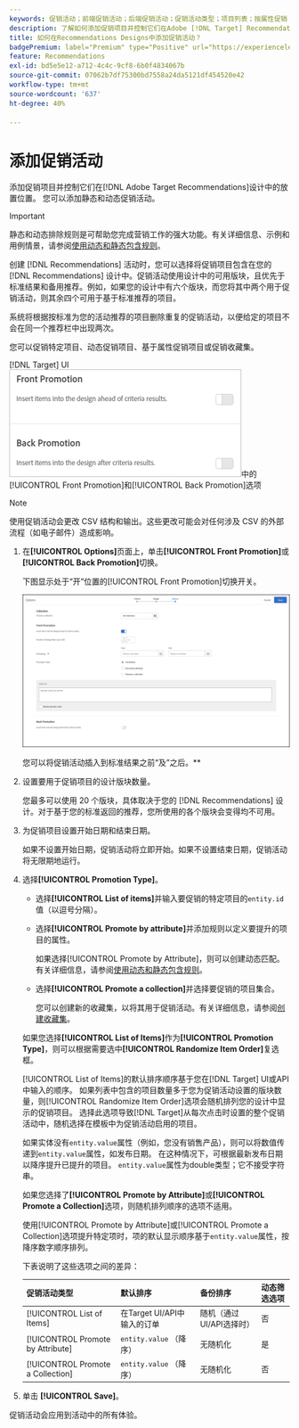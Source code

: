 ```yaml
---
keywords: 促销活动；前端促销活动；后端促销活动；促销活动类型；项目列表；按属性促销；促销收藏集
description: 了解如何添加促销项目并控制它们在Adobe [!DNL Target] Recommendations设计中的放置位置。 您可以添加静态和动态促销活动。
title: 如何在Recommendations Designs中添加促销活动？
badgePremium: label="Premium" type="Positive" url="https://experienceleague.adobe.com/docs/target/using/introduction/intro.html?lang=zh-Hans#premium newtab=true" tooltip="查看Target Premium中包含的内容。"
feature: Recommendations
exl-id: bd5e5e12-a712-4c4c-9cf8-6b0f4834067b
source-git-commit: 07062b7df75300bd7558a24da5121df454520e42
workflow-type: tm+mt
source-wordcount: '637'
ht-degree: 40%

---
```


# 添加促销活动

添加促销项目并控制它们在[!DNL Adobe Target Recommendations]设计中的放置位置。 您可以添加静态和动态促销活动。

>[!IMPORTANT]
>
>静态和动态排除规则是可帮助您完成营销工作的强大功能。有关详细信息、示例和用例情景，请参阅[使用动态和静态包含规则](/help/main/c-recommendations/c-algorithms/use-dynamic-and-static-inclusion-rules.md#concept_4CB5C0FA705D4E449BD0B37B3D987F9F)。

创建 [!DNL Recommendations] 活动时，您可以选择将促销项目包含在您的 [!DNL Recommendations] 设计中。促销活动使用设计中的可用版块，且优先于标准结果和备用推荐。例如，如果您的设计中有六个版块，而您将其中两个用于促销活动，则其余四个可用于基于标准推荐的项目。

系统将根据按标准为您的活动推荐的项目删除重复的促销活动，以便给定的项目不会在同一个推荐栏中出现两次。

您可以促销特定项目、动态促销项目、基于属性促销项目或促销收藏集。

[!DNL Target] UI![&#128279;](assets/add_promotion_toggles.png)中的[!UICONTROL Front Promotion]和[!UICONTROL Back Promotion]选项

>[!NOTE]
>
>使用促销活动会更改 CSV 结构和输出。这些更改可能会对任何涉及 CSV 的外部流程（如电子邮件）造成影响。

1. 在&#x200B;**[!UICONTROL Options]**&#x200B;页面上，单击&#x200B;**[!UICONTROL Front Promotion]**&#x200B;或&#x200B;**[!UICONTROL Back Promotion]**&#x200B;切换。

   下图显示处于“开”位置的[!UICONTROL Front Promotion]切换开关。

   ![“添加前端促销活动”选项](/help/main/c-recommendations/t-create-recs-activity/assets/add_promotion_front.png)

   您可以将促销活动插入到标准结果之前“及”之后。**

1. 设置要用于促销项目的设计版块数量。

   您最多可以使用 20 个版块，具体取决于您的 [!DNL Recommendations] 设计。对于基于您的标准返回的推荐，您所使用的各个版块会变得均不可用。

1. 为促销项目设置开始日期和结束日期。

   如果不设置开始日期，促销活动将立即开始。如果不设置结束日期，促销活动将无限期地运行。

1. 选择&#x200B;**[!UICONTROL Promotion Type]**。

   * 选择&#x200B;**[!UICONTROL List of items]**&#x200B;并输入要促销的特定项目的`entity.id`值（以逗号分隔）。

   * 选择&#x200B;**[!UICONTROL Promote by attribute]**&#x200B;并添加规则以定义要提升的项目的属性。

     如果选择[!UICONTROL Promote by Attribute]，则可以创建动态匹配。 有关详细信息，请参阅[使用动态和静态包含规则](/help/main/c-recommendations/c-algorithms/use-dynamic-and-static-inclusion-rules.md#concept_4CB5C0FA705D4E449BD0B37B3D987F9F)。

   * 选择&#x200B;**[!UICONTROL Promote a collection]**&#x200B;并选择要促销的项目集合。

     您可以创建新的收藏集，以将其用于促销活动。有关详细信息，请参阅[创建收藏集](/help/main/c-recommendations/c-products/collections.md#task_1256DFF6842141FCAADD9E1428EF7F08)。

   如果您选择&#x200B;**[!UICONTROL List of Items]**&#x200B;作为&#x200B;**[!UICONTROL Promotion Type]**，则可以根据需要选中&#x200B;**[!UICONTROL Randomize Item Order]**&#x200B;复选框。

   [!UICONTROL List of Items]的默认排序顺序基于您在[!DNL Target] UI或API中输入的顺序。 如果列表中包含的项目数量多于您为促销活动设置的版块数量，则[!UICONTROL Randomize Item Order]选项会随机排列您的设计中显示的促销项目。 选择此选项导致[!DNL Target]从每次点击时设置的整个促销活动中，随机选择在模板中为促销活动启用的项目。

   如果实体没有`entity.value`属性（例如，您没有销售产品），则可以将数值传递到`entity.value`属性，如发布日期。 在这种情况下，可根据最新发布日期以降序提升已提升的项目。 `entity.value`属性为double类型；它不接受字符串。

   如果您选择了&#x200B;**[!UICONTROL Promote by Attribute]**&#x200B;或&#x200B;**[!UICONTROL Promote a Collection]**&#x200B;选项，则随机排列顺序的选项不适用。

   使用[!UICONTROL Promote by Attribute]或[!UICONTROL Promote a Collection]选项提升特定项时，项的默认显示顺序基于`entity.value`属性，按降序数字顺序排列。

   下表说明了这些选项之间的差异：

   | 促销活动类型 | 默认排序 | 备份排序 | 动态筛选选项 |
   | --- | --- | --- | --- |
   | [!UICONTROL List of Items] | 在Target UI/API中输入的订单 | 随机（通过UI/API选择时） | 否 |
   | [!UICONTROL Promote by Attribute] | `entity.value` （降序） | 无随机化 | 是 |
   | [!UICONTROL Promote a Collection] | `entity.value` （降序） | 无随机化 | 否 |

1. 单击 **[!UICONTROL Save]**。

促销活动会应用到活动中的所有体验。
